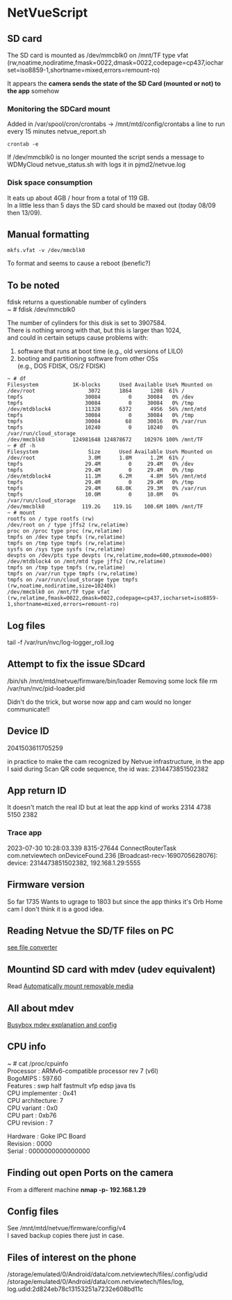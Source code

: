 # NetVueScript

## SD card
The SD card is mounted as 
/dev/mmcblk0 on /mnt/TF type vfat (rw,noatime,nodiratime,fmask=0022,dmask=0022,codepage=cp437,iocharset=iso8859-1,shortname=mixed,errors=remount-ro)

It appears the **camera sends the state of the SD Card (mounted or not) to the app** somehow

### Monitoring the SDCard mount

Added in  /var/spool/cron/crontabs -> /mnt/mtd/config/crontabs 
a line to run every 15 minutes  netvue_report.sh
```
crontab -e
```

If /dev/mmcblk0 is no longer mounted the script sends a message to WDMyCloud netvue_status.sh with logs it in pjmd2/netvue.log

### Disk space consumption
 It eats up about 4GB / hour from a total of 119 GB.  
 In a little less than 5 days the SD card should be maxed out (today 08/09 then 13/09).

## Manual formatting
```
mkfs.vfat -v /dev/mmcblk0
```
To format and seems to cause a reboot (benefic?)

## To be noted
fdisk returns a questionable number of cylinders  
~ # fdisk /dev/mmcblk0

The number of cylinders for this disk is set to 3907584.  
There is nothing wrong with that, but this is larger than 1024,  
and could in certain setups cause problems with:  
1) software that runs at boot time (e.g., old versions of LILO)  
2) booting and partitioning software from other OSs  
   (e.g., DOS FDISK, OS/2 FDISK)
   
```
~ # df  
Filesystem           1K-blocks      Used Available Use% Mounted on  
/dev/root                 3072      1864      1208  61% /  
tmpfs                    30084         0     30084   0% /dev  
tmpfs                    30084         0     30084   0% /tmp  
/dev/mtdblock4           11328      6372      4956  56% /mnt/mtd
tmpfs                    30084         0     30084   0% /tmp
tmpfs                    30084        68     30016   0% /var/run
tmpfs                    10240         0     10240   0% /var/run/cloud_storage
/dev/mmcblk0         124981648 124878672    102976 100% /mnt/TF
~ # df -h
Filesystem                Size      Used Available Use% Mounted on
/dev/root                 3.0M      1.8M      1.2M  61% /
tmpfs                    29.4M         0     29.4M   0% /dev
tmpfs                    29.4M         0     29.4M   0% /tmp
/dev/mtdblock4           11.1M      6.2M      4.8M  56% /mnt/mtd
tmpfs                    29.4M         0     29.4M   0% /tmp
tmpfs                    29.4M     68.0K     29.3M   0% /var/run
tmpfs                    10.0M         0     10.0M   0% /var/run/cloud_storage
/dev/mmcblk0            119.2G    119.1G    100.6M 100% /mnt/TF
~ # mount
rootfs on / type rootfs (rw)
/dev/root on / type jffs2 (rw,relatime)
proc on /proc type proc (rw,relatime)
tmpfs on /dev type tmpfs (rw,relatime)
tmpfs on /tmp type tmpfs (rw,relatime)
sysfs on /sys type sysfs (rw,relatime)
devpts on /dev/pts type devpts (rw,relatime,mode=600,ptmxmode=000)
/dev/mtdblock4 on /mnt/mtd type jffs2 (rw,relatime)
tmpfs on /tmp type tmpfs (rw,relatime)
tmpfs on /var/run type tmpfs (rw,relatime)
tmpfs on /var/run/cloud_storage type tmpfs (rw,noatime,nodiratime,size=10240k)
/dev/mmcblk0 on /mnt/TF type vfat (rw,relatime,fmask=0022,dmask=0022,codepage=cp437,iocharset=iso8859-1,shortname=mixed,errors=remount-ro)
```

## Log files
tail -f /var/run/nvc/log-logger_roll.log

## Attempt to fix the issue SDcard
/bin/sh /mnt/mtd/netvue/firmware/bin/loader
Removing some lock file
rm /var/run/nvc/pid-loader.pid

Didn't do the trick, but worse now app and cam would no longer communicate!!

## Device ID
2041503611705259

in practice to make the cam recognized by Netvue infrastructure, in the app
I said during Scan QR code sequence, the id was:
2314473851502382

## App return ID 
It doesn't match the real ID but at leat the app kind of works
2314 4738 5150 2382

### Trace app
2023-07-30 10:28:03.339  8315-27644 ConnectRouterTask       com.netviewtech  onDeviceFound.236 [Broadcast-recv-1690705628076]: device: 2314473851502382, 192.168.1.29:5555 

## Firmware version
So far 1735
Wants to ugrage to 1803 but since the app thinks it's Orb Home cam I don't think it is a good idea.

## Reading Netvue the SD/TF files on PC

[see file converter](https://support.netvue.com/hc/en-us/articles/360002581858-How-can-I-read-the-files-recorded-on-SD-TF-card-)

## Mountind SD card with mdev (udev equivalent)

Read [Automatically mount removable media](http://www.armadeus.org/wiki/index.php?title=Automatically_mount_removable_media)

## All about **mdev**
[Busybox mdev explanation and config](https://git.busybox.net/busybox/tree/docs/mdev.txt?h=1_18_stable)

## CPU info
~ # cat /proc/cpuinfo  
Processor       : ARMv6-compatible processor rev 7 (v6l)  
BogoMIPS        : 597.60  
Features        : swp half fastmult vfp edsp java tls  
CPU implementer : 0x41  
CPU architecture: 7  
CPU variant     : 0x0  
CPU part        : 0xb76  
CPU revision    : 7  
  
Hardware        : Goke IPC Board  
Revision        : 0000  
Serial          : 0000000000000000  

## Finding out open Ports on the camera

From a different machine **nmap -p- 192.168.1.29**

## Config files

See /mnt/mtd/netvue/firmware/config/v4  
I saved backup copies there just in case.


## Files of interest on the phone

/storage/emulated/0/Android/data/com.netviewtech/files/.config/udid
/storage/emulated/0/Android/data/com.netviewtech/files/log, log.udid:2d824eb78c13153251a7232e608bd11c


